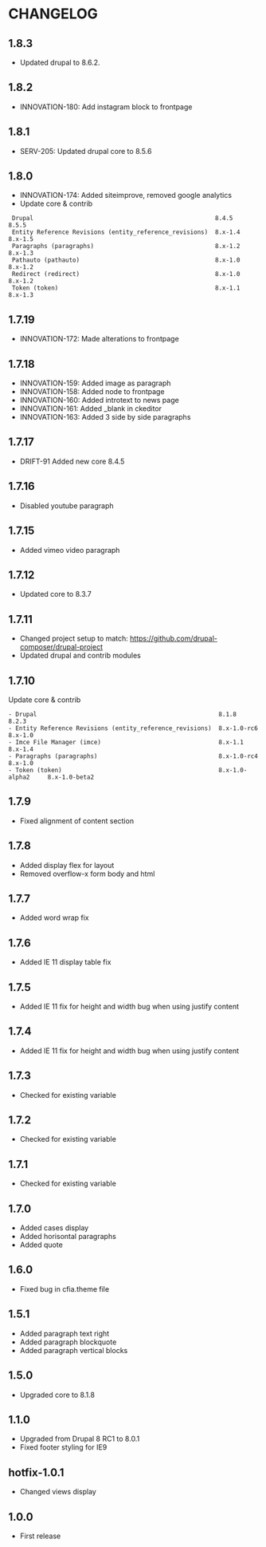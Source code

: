 # CHANGELOG

## 1.8.3

* Updated drupal to 8.6.2.

## 1.8.2

- INNOVATION-180: Add instagram block to frontpage

## 1.8.1

- SERV-205: Updated drupal core to 8.5.6

## 1.8.0

- INNOVATION-174: Added siteimprove, removed google analytics
- Update core & contrib

```
 Drupal                                                   8.4.5              8.5.5
 Entity Reference Revisions (entity_reference_revisions)  8.x-1.4            8.x-1.5
 Paragraphs (paragraphs)                                  8.x-1.2            8.x-1.3
 Pathauto (pathauto)                                      8.x-1.0            8.x-1.2
 Redirect (redirect)                                      8.x-1.0            8.x-1.2
 Token (token)                                            8.x-1.1            8.x-1.3
```

## 1.7.19

- INNOVATION-172: Made alterations to frontpage

## 1.7.18

- INNOVATION-159: Added image as paragraph
- INNOVATION-158: Added node to frontpage
- INNOVATION-160: Added introtext to news page
- INNOVATION-161: Added \_blank in ckeditor
- INNOVATION-163: Added 3 side by side paragraphs

## 1.7.17

- DRIFT-91 Added new core 8.4.5

## 1.7.16

- Disabled youtube paragraph

## 1.7.15

- Added vimeo video paragraph

## 1.7.12

- Updated core to 8.3.7

## 1.7.11

- Changed project setup to match: https://github.com/drupal-composer/drupal-project
- Updated drupal and contrib modules

## 1.7.10

Update core & contrib

```
- Drupal                                                   8.1.8              8.2.3
- Entity Reference Revisions (entity_reference_revisions)  8.x-1.0-rc6        8.x-1.0
- Imce File Manager (imce)                                 8.x-1.1            8.x-1.4
- Paragraphs (paragraphs)                                  8.x-1.0-rc4        8.x-1.0
- Token (token)                                            8.x-1.0-alpha2     8.x-1.0-beta2
```

## 1.7.9

- Fixed alignment of content section

## 1.7.8

- Added display flex for layout
- Removed overflow-x form body and html

## 1.7.7

- Added word wrap fix

## 1.7.6

- Added IE 11 display table fix

## 1.7.5

- Added IE 11 fix for height and width bug when using justify content

## 1.7.4

- Added IE 11 fix for height and width bug when using justify content

## 1.7.3

- Checked for existing variable

## 1.7.2

- Checked for existing variable

## 1.7.1

- Checked for existing variable

## 1.7.0

- Added cases display
- Added horisontal paragraphs
- Added quote

## 1.6.0

- Fixed bug in cfia.theme file

## 1.5.1

- Added paragraph text right
- Added paragraph blockquote
- Added paragraph vertical blocks

## 1.5.0

- Upgraded core to 8.1.8

## 1.1.0

- Upgraded from Drupal 8 RC1 to 8.0.1
- Fixed footer styling for IE9

## hotfix-1.0.1

- Changed views display

## 1.0.0

- First release
